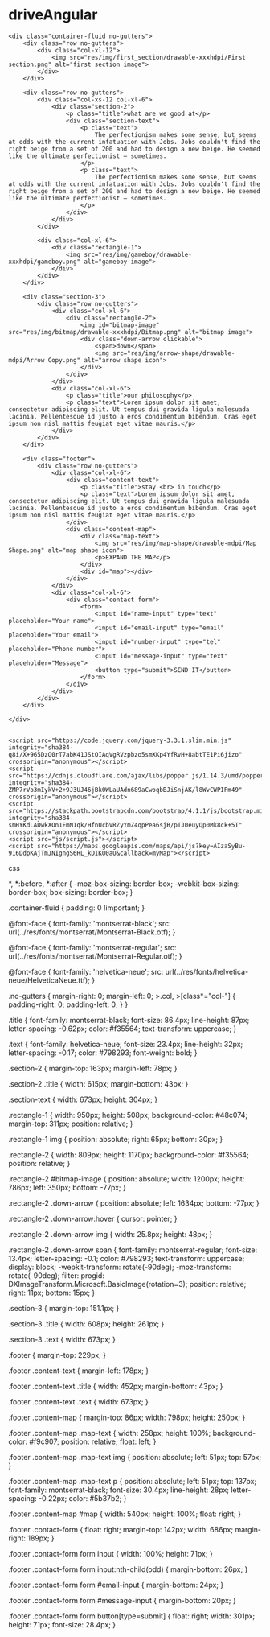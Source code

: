 # driveAngular

<!DOCTYPE html>
<html lang="en">

<head>
    <meta charset="UTF-8">
    <meta name="viewport" content="width=1900, initial-scale=1.0">
    <meta http-equiv="X-UA-Compatible" content="ie=edge">
    <link href="css/style.css" type="text/css" rel="stylesheet">
    <link rel="stylesheet" href="https://stackpath.bootstrapcdn.com/bootstrap/4.1.1/css/bootstrap.min.css" integrity="sha384-WskhaSGFgHYWDcbwN70/dfYBj47jz9qbsMId/iRN3ewGhXQFZCSftd1LZCfmhktB" crossorigin="anonymous">
    <title>ITS Exam</title>
</head>

<body>

    <div class="container-fluid no-gutters">
        <div class="row no-gutters">
            <div class="col-xl-12">
                <img src="res/img/first_section/drawable-xxxhdpi/First section.png" alt="first section image">
            </div>
        </div>

        <div class="row no-gutters">
            <div class="col-xs-12 col-xl-6">
                <div class="section-2">
                    <p class="title">what are we good at</p>
                    <div class="section-text">
                        <p class="text">
                            The perfectionism makes some sense, but seems at odds with the current infatuation with Jobs. Jobs couldn't find the right beige from a set of 200 and had to design a new beige. He seemed like the ultimate perfectionist – sometimes.
                        </p>
                        <p class="text">
                            The perfectionism makes some sense, but seems at odds with the current infatuation with Jobs. Jobs couldn't find the right beige from a set of 200 and had to design a new beige. He seemed like the ultimate perfectionist – sometimes.
                        </p>
                    </div>
                </div>
            </div>

            <div class="col-xl-6">
                <div class="rectangle-1">
                    <img src="res/img/gameboy/drawable-xxxhdpi/gameboy.png" alt="gameboy image">
                </div>
            </div>
        </div>

        <div class="section-3">
            <div class="row no-gutters">
                <div class="col-xl-6">
                    <div class="rectangle-2">
                        <img id="bitmap-image" src="res/img/bitmap/drawable-xxxhdpi/Bitmap.png" alt="bitmap image">
                        <div class="down-arrow clickable">
                            <span>down</span>
                            <img src="res/img/arrow-shape/drawable-mdpi/Arrow Copy.png" alt="arrow shape icon">
                        </div>
                    </div>
                </div>
                <div class="col-xl-6">
                    <p class="title">our philosophy</p>
                    <p class="text">Lorem ipsum dolor sit amet, consectetur adipiscing elit. Ut tempus dui gravida ligula malesuada lacinia. Pellentesque id justo a eros condimentum bibendum. Cras eget ipsum non nisl mattis feugiat eget vitae mauris.</p>
                </div>
            </div>
        </div>

        <div class="footer">
            <div class="row no-gutters">
                <div class="col-xl-6">
                    <div class="content-text">
                        <p class="title">stay <br> in touch</p>
                        <p class="text">Lorem ipsum dolor sit amet, consectetur adipiscing elit. Ut tempus dui gravida ligula malesuada lacinia. Pellentesque id justo a eros condimentum bibendum. Cras eget ipsum non nisl mattis feugiat eget vitae mauris.</p>
                    </div>
                    <div class="content-map">
                        <div class="map-text">
                            <img src="res/img/map-shape/drawable-mdpi/Map Shape.png" alt="map shape icon">
                            <p>EXPAND THE MAP</p>
                        </div>
                        <div id="map"></div>
                    </div>
                </div>
                <div class="col-xl-6">
                    <div class="contact-form">
                        <form>
                            <input id="name-input" type="text" placeholder="Your name">
                            <input id="email-input" type="email" placeholder="Your email">
                            <input id="number-input" type="tel" placeholder="Phone number">
                            <input id="message-input" type="text" placeholder="Message">
                            <button type="submit">SEND IT</button>
                        </form>
                    </div>
                </div>
            </div>
        </div>

    </div>


    <script src="https://code.jquery.com/jquery-3.3.1.slim.min.js" integrity="sha384-q8i/X+965DzO0rT7abK41JStQIAqVgRVzpbzo5smXKp4YfRvH+8abtTE1Pi6jizo" crossorigin="anonymous"></script>
    <script src="https://cdnjs.cloudflare.com/ajax/libs/popper.js/1.14.3/umd/popper.min.js" integrity="sha384-ZMP7rVo3mIykV+2+9J3UJ46jBk0WLaUAdn689aCwoqbBJiSnjAK/l8WvCWPIPm49" crossorigin="anonymous"></script>
    <script src="https://stackpath.bootstrapcdn.com/bootstrap/4.1.1/js/bootstrap.min.js" integrity="sha384-smHYKdLADwkXOn1EmN1qk/HfnUcbVRZyYmZ4qpPea6sjB/pTJ0euyQp0Mk8ck+5T" crossorigin="anonymous"></script>
    <script src="js/script.js"></script>
    <script src="https://maps.googleapis.com/maps/api/js?key=AIzaSyBu-916DdpKAjTmJNIgngS6HL_kDIKU0aU&callback=myMap"></script>
</body>

</html>





css 



*,
*:before,
*:after {
    -moz-box-sizing: border-box;
    -webkit-box-sizing: border-box;
    box-sizing: border-box;
}

.container-fluid {
    padding: 0 !important;
}

@font-face {
    font-family: 'montserrat-black';
    src: url(../res/fonts/montserrat/Montserrat-Black.otf);
}

@font-face {
    font-family: 'montserrat-regular';
    src: url(../res/fonts/montserrat/Montserrat-Regular.otf);
}

@font-face {
    font-family: 'helvetica-neue';
    src: url(../res/fonts/helvetica-neue/HelveticaNeue.ttf);
}

.no-gutters {
    margin-right: 0;
    margin-left: 0;
    >.col,
    >[class*="col-"] {
        padding-right: 0;
        padding-left: 0;
    }
}

.title {
    font-family: montserrat-black;
    font-size: 86.4px;
    line-height: 87px;
    letter-spacing: -0.62px;
    color: #f35564;
    text-transform: uppercase;
}

.text {
    font-family: helvetica-neue;
    font-size: 23.4px;
    line-height: 32px;
    letter-spacing: -0.17;
    color: #798293;
    font-weight: bold;
}

.section-2 {
    margin-top: 163px;
    margin-left: 78px;
}

.section-2 .title {
    width: 615px;
    margin-bottom: 43px;
}

.section-text {
    width: 673px;
    height: 304px;
}

.rectangle-1 {
    width: 950px;
    height: 508px;
    background-color: #48c074;
    margin-top: 311px;
    position: relative;
}

.rectangle-1 img {
    position: absolute;
    right: 65px;
    bottom: 30px;
}

.rectangle-2 {
    width: 809px;
    height: 1170px;
    background-color: #f35564;
    position: relative;
}

.rectangle-2 #bitmap-image {
    position: absolute;
    width: 1200px;
    height: 786px;
    left: 350px;
    bottom: -77px;
}

.rectangle-2 .down-arrow {
    position: absolute;
    left: 1634px;
    bottom: -77px;
}

.rectangle-2 .down-arrow:hover {
    cursor: pointer;
}

.rectangle-2 .down-arrow img {
    width: 25.8px;
    height: 48px;
}

.rectangle-2 .down-arrow span {
    font-family: montserrat-regular;
    font-size: 13.4px;
    letter-spacing: -0.1;
    color: #798293;
    text-transform: uppercase;
    display: block;
    -webkit-transform: rotate(-90deg);
    -moz-transform: rotate(-90deg);
    filter: progid: DXImageTransform.Microsoft.BasicImage(rotation=3);
    position: relative;
    right: 11px;
    bottom: 15px;
}

.section-3 {
    margin-top: 151.1px;
}

.section-3 .title {
    width: 608px;
    height: 261px;
}

.section-3 .text {
    width: 673px;
}

.footer {
    margin-top: 229px;
}

.footer .content-text {
    margin-left: 178px;
}

.footer .content-text .title {
    width: 452px;
    margin-bottom: 43px;
}

.footer .content-text .text {
    width: 673px;
}

.footer .content-map {
    margin-top: 86px;
    width: 798px;
    height: 250px;
}

.footer .content-map .map-text {
    width: 258px;
    height: 100%;
    background-color: #f9c907;
    position: relative;
    float: left;
}

.footer .content-map .map-text img {
    position: absolute;
    left: 51px;
    top: 57px;
}

.footer .content-map .map-text p {
    position: absolute;
    left: 51px;
    top: 137px;
    font-family: montserrat-black;
    font-size: 30.4px;
    line-height: 28px;
    letter-spacing: -0.22px;
    color: #5b37b2;
}

.footer .content-map #map {
    width: 540px;
    height: 100%;
    float: right;
}

.footer .contact-form {
    float: right;
    margin-top: 142px;
    width: 686px;
    margin-right: 189px;
}

.footer .contact-form form input {
    width: 100%;
    height: 71px;
}

.footer .contact-form form input:nth-child(odd) {
    margin-bottom: 26px;
}

.footer .contact-form form #email-input {
    margin-bottom: 24px;
}

.footer .contact-form form #message-input {
    margin-bottom: 20px;
}

.footer .contact-form form button[type=submit] {
    float: right;
    width: 301px;
    height: 71px;
    font-size: 28.4px;
}


